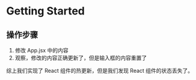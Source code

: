 # Getting Started

## 操作步骤

1. 修改 App.jsx 中的内容
2. 观察，修改的内容正确更新了，但是输入框的内容重置了

综上我们实现了 React 组件的热更新，但是我们发现 React 组件的状态丢失了。
